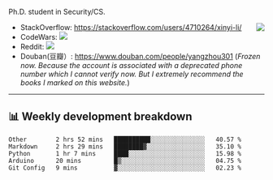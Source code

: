 Ph.D. student in Security/CS.

<img align="right" src="https://github-readme-stats.vercel.app/api?username=li-xin-yi&count_private=true&show_icons=true&hide_title=true&theme=tokyonight" />

- StackOverflow: https://stackoverflow.com/users/4710264/xinyi-li/
- CodeWars: [![](https://www.codewars.com/users/xy-li/badges/micro)](https://www.codewars.com/users/xy-li/)
- Reddit: [![](https://img.shields.io/reddit/user-karma/combined/xy-li?style=social)](https://www.reddit.com/user/xy-li/)
- Douban(豆瓣）: https://www.douban.com/people/yangzhou301  (*Frozen now. Because the account is associated with a deprecated phone number which I cannot verify now. But I extremely recommend the books I marked on this website.*)

---

## 📊 Weekly development breakdown

<!--START_SECTION:waka-->
```text
Other        2 hrs 52 mins   ██████████░░░░░░░░░░░░░░░   40.57 % 
Markdown     2 hrs 29 mins   ████████▓░░░░░░░░░░░░░░░░   35.10 % 
Python       1 hr 7 mins     ████░░░░░░░░░░░░░░░░░░░░░   15.98 % 
Arduino      20 mins         █▒░░░░░░░░░░░░░░░░░░░░░░░   04.75 % 
Git Config   9 mins          ▓░░░░░░░░░░░░░░░░░░░░░░░░   02.23 % 
```
<!--END_SECTION:waka-->
